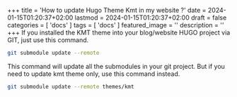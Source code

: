+++
title = 'How to update Hugo Theme Kmt in my website ?'
date = 2024-01-15T01:20:37+02:00
lastmod = 2024-01-15T01:20:37+02:00
draft = false
categories = [
    'docs'
    ]
tags = [
    'docs'
    ]
featured_image = ''
description = ''
+++
If you installed the KMT theme into your blog/website HUGO project via GIT, just use this command.

```sh
git submodule update --remote
```

This command will update all the submodules in your git project. But if you need to update kmt theme only, use this command instead.

```sh
git submodule update --remote themes/kmt
```
